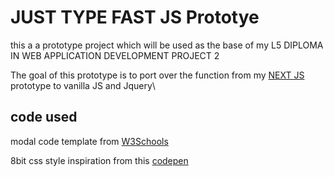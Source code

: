 # JUST TYPE FAST JS Prototye

this a a prototype project which will be used as the base of my L5 DIPLOMA IN WEB APPLICATION DEVELOPMENT PROJECT 2

The goal of this prototype is to port over the function from my [NEXT JS](https://github.com/Mattds825/just-type-fast) prototype to vanilla JS and Jquery\


## code used 

modal code template from [W3Schools](https://www.w3schools.com/howto/howto_css_modals.asp)

8bit css style inspiration from this [codepen](https://codepen.io/MatthewShields/pen/pwrXpV)